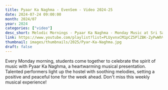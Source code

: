 ```yaml
---
title: Pyaar Ka Naghma - EvenSem - Video 2024-25
date: 2024-07-24 09:00:00
month: 2024/07
year: 2024
categories: ["video"]
desc_short: Melodic Mornings - Pyaar Ka Naghma - Monday Music at Sri Sathya Sai Institute, Brindavan Campus
link: https://www.youtube.com/playlist?list=PLUyvnxCM1pCZ5PlZBK-ZyPwWhVw6R6DxV
thumbnail: images/thumbnails/2025/Pyar-Ka-Naghma.jpg
draft: false
---
```


Every Monday morning, students come together to celebrate the spirit of music with Pyaar Ka Naghma, a heartwarming musical presentation. Talented performers light up the hostel with soothing melodies, setting a positive and peaceful tone for the week ahead. Don't miss this weekly musical experience!
